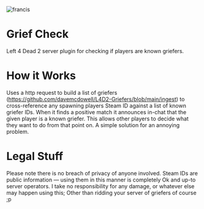 ![francis](https://github.com/davemcdowell/I-Hate-Griefers/assets/6724005/8209a1fe-21e3-4bd1-a4dc-cfc75c05e794)
# Grief Check
 Left 4 Dead 2 server plugin for checking if players are known griefers.

# How it Works
Uses a http request to build a list of griefers (https://github.com/davemcdowell/L4D2-Griefers/blob/main/ingest) to cross-reference any spawning players Steam ID against a list of known griefer IDs. When it finds a positive match it announces in-chat that the given player is a known griefer. This allows other players to decide what they want to do from that point on. A simple solution for an annoying problem.

# Legal Stuff
Please note there is no breach of privacy of anyone involved. Steam IDs are public information — using them in this manner is completely Ok and up-to server operators.
I take no responsibility for any damage, or whatever else may happen using this; Other than ridding your server of griefers of course ;p

